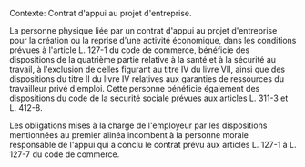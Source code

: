 Contexte: Contrat d'appui au projet d'entreprise.

La personne physique liée par un contrat d'appui au projet d'entreprise pour la création ou la reprise d'une activité économique, dans les conditions prévues à l'article L. 127-1 du code de commerce, bénéficie des dispositions de la quatrième partie relative à la santé et à la sécurité au travail, à l'exclusion de celles figurant au titre IV du livre VII, ainsi que des dispositions du titre II du livre IV relatives aux garanties de ressources du travailleur privé d'emploi. Cette personne bénéficie également des dispositions du code de la sécurité sociale prévues aux articles L. 311-3 et L. 412-8.

Les obligations mises à la charge de l'employeur par les dispositions mentionnées au premier alinéa incombent à la personne morale responsable de l'appui qui a conclu le contrat prévu aux articles L. 127-1 à L. 127-7 du code de commerce.